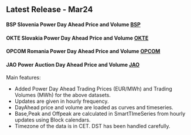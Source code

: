 ## Latest Release - Mar24

#### BSP Slovenia Power Day Ahead Price and Volume [BSP](http://localhost:3000/docs/company/BSP)
#### OKTE Slovakia Power Day Ahead Price and Volume [OKTE](http://localhost:3000/docs/company/OKTE)
#### OPCOM Romania Power Day Ahead Price and Volume [OPCOM](http://localhost:3000/docs/company/OPCOM)
#### JAO Power Auction Day Ahead Price and Volume [JAO](http://localhost:3000/docs/company/JAO)

Main features:
* Added Power Day Ahead Trading Prices (EUR/MWh) and Trading Volumes (MWh) for the above datasets.
* Updates are given in hourly frequency.
* DayAhead price and volume are loaded as curves and timeseries. 
* Base,Peak and Offpeak are calculated in SmartTImeSeries from hourly updates using Block calendars.
* Timezone of the data is in CET. DST has been handled carefully.
